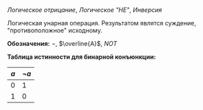 *Логическое отрицание*, *Логическое "НЕ"*, *Инверсия*

Логическая унарная операция. Результатом являтся суждение, "противоположное" исходному.

**Обозначения:** $\neg$, $\overline{A}$, $NOT$

**Таблица истинности для бинарной конъюнкции:**

| $a$ | $\neg a$ |
| --- | -------- |
| 0   | 1        |
| 1   | 0        |

